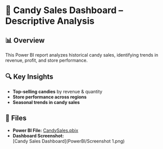 # 🍬 Candy Sales Dashboard – Descriptive Analysis  

## 📊 Overview  
This Power BI report analyzes historical candy sales, identifying trends in revenue, profit, and store performance.  

## 🔍 Key Insights  
- **Top-selling candies** by revenue & quantity  
- **Store performance across regions**  
- **Seasonal trends in candy sales**  

## 📂 Files  
- **Power BI File:** [CandySales.pbix](CandySales.pbix)  
- **Dashboard Screenshot:**  
  [Candy Sales Dashboard](PowerBI/Screenshot 1.png)  

